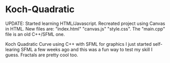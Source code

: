 # Koch-Quadratic
UPDATE:
Started learning HTML/Javascript.
Recreated project using Canvas in HTML.
New files are: "index.html" "canvas.js" "style.css".
The "main.cpp" file is an old C++/SFML one.


Koch Quadratic Curve using C++ with SFML for graphics
I just started self-learing SFML a few weeks ago and this was a fun way to test my skill I guess.
Fractals are pretty cool too.
